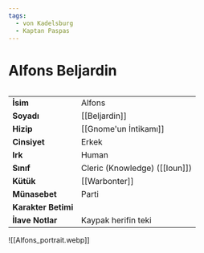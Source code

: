 ```yaml
---
tags:
  - von Kadelsburg
  - Kaptan Paspas
---  
```

# Alfons Beljardin  
  
<div class="row" markdown>  
<div class="column" markdown>  
  
|  |  |  
|---|---|  
| **İsim** | Alfons |  
| **Soyadı** | [[Beljardin]] |  
| **Hizip** | [[Gnome'un İntikamı]] |  
| **Cinsiyet** | Erkek |  
| **Irk** | Human |  
| **Sınıf** | Cleric (Knowledge) ([[Ioun]]) |  
| **Kütük** | [[Warbonter]] |  
| **Münasebet** | Parti |  
| **Karakter Betimi** |  |  
| **İlave Notlar** | Kaypak herifin teki |  
  
</div>  
<div class="column" markdown>  
![[Alfons_portrait.webp]]  
</div>  
</div>